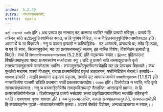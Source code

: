 ```yaml
---
index:  5.2.49
sutra:  नान्तादसंख्यादेर्मट्
vritti:  nyasa
---
```


`डटो मडागमो भवति` इति। अथ प्रत्यय एव नान्तात् मट् कस्मान्न भवति? नर्हति प्रत्ययो भवितुम्। प्रत्यये हि तस्मिन् सति डटोऽनुवृत्तिरपार्थिका स्यात्, स हि पूर्वमेव विहितः, न च विहितस्यानुवृत्तिर्विधानार्थोपपद्यत इति। आगमार्थे च सा विज्ञायते। ननु च पञ्चम इत्यादौ न कश्चिद्विशेषः--मट आगमत्वे, प्रत्ययत्वे वा; तदेव हि रूपम्, स एव हि स्वरः, किञ्चानुवृत्तेन, मट एव प्रत्ययत्वमस्तु? सत्यम्, इह नास्ति विशेषः; विंशतितम इत्यादौ तु विद्यते। तथा हि `विशत्यादिभ्यस्तमडन्यतरस्याम्` (5.2.56) इति मट्प्रत्ययः स्यात्। झ्र्`मयट्` मुद्रितपाठःट विंशतितमप्रभृतयः शब्दाः प्रत्ययस्वरेण मध्योदात्ताः स्युः। डटि तु प्रत्यये सति तस्याद्युदात्तत्वे कृते ततश्चागमानुदात्तत्वे चान्तोदात्ता भवन्ति। तस्मादुतरार्थेऽनुवर्त्तमानस्येहापि डट एव प्रत्ययत्वं विज्ञायते। कथं पुनर्डटो मडागमः शक्यो विधातुम्, यावता प्रथमानिर्दिष्टं प्रकृतं डड्ग्रहणम्, षष्ठीनिर्दिष्टेन चेहार्थः? इत्यादि--`नान्तात्` इत्यादि। यद्यपि प्रथमान्तं डड्ग्रहणं प्रकृतम्, तथापि डट आगमसम्बन्धेन `तस्मादित्युत्तरस्य` (1.1.67) इति नान्तादित्येषा पञ्चमी डडिति प्रथमायाः षष्ठीं प्रकलपयतत्यदोषः। `पञ्चमः` इति। टिलोपोऽत्र न भवति; मटि कृते सत्यभसंज्ञकत्वात्। ननु च परत्वाट्टिलोपेनैव तावद्भवितव्यम्? नैतदस्ति; अन्तरङ्गो ह्यागमः, स हि प्रत्ययसन्नियोगेनोच्यते। टिलोपस्तूत्पन्ने प्रत्यये भसंज्ञाया सत्यां प्रकृतिप्रत्ययावाश्रित्य भवतीति बहिरङ्गो भवति।
`एकादशानां पूरणा एकादशः` इति। कथं पुनरस्मात्प्राप्तिः, यावता संख्याग्रहणमनुवर्त्तते, संख्यासम्दायोऽपि हि संख्याग्रहणेन गृह्यते--संख्यायतेऽनयेति कृतवा। अवश्यं चैतदेवं विज्ञेयम्; अन्यथाऽदशतया न स्यात्।।

